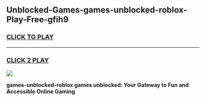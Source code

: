 
## Unblocked-Games-games-unblocked-roblox-Play-Free-gfih9
<h3>
<a href="https://premium76.site?title=games-unblocked-roblox&ref=10A">CLICK TO PLAY</a></h3>
<hr>

<h3>
<a href="https://premium76.site?title=games-unblocked-roblox&ref=10A">CLICK 2 PLAY</a>
  
</h3>

<a href="https://premium76.site?title=games-unblocked-roblox&ref=10A"><img src="https://clearcache.store/games.png"></a>


**games-unblocked-roblox games unblocked: Your Gateway to Fun and Accessible Online Gaming**
